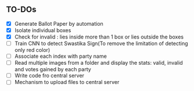 
## TO-DOs

 - [x]  Generate Ballot Paper by automation 
 - [x]  Isolate individual boxes
 - [x] Check for invalid : lies inside more than 1 box or lies outside the boxes
 - [ ] Train CNN to detect Swastika Sign(To remove the limitation of detecting only red color)
 - [ ] Associate each index with party name
 - [ ] Read multiple images from a folder and display the stats: valid, invalid and votes gained by each party
 - [ ] Write code fro central server
 - [ ] Mechanism to upload files to central server
